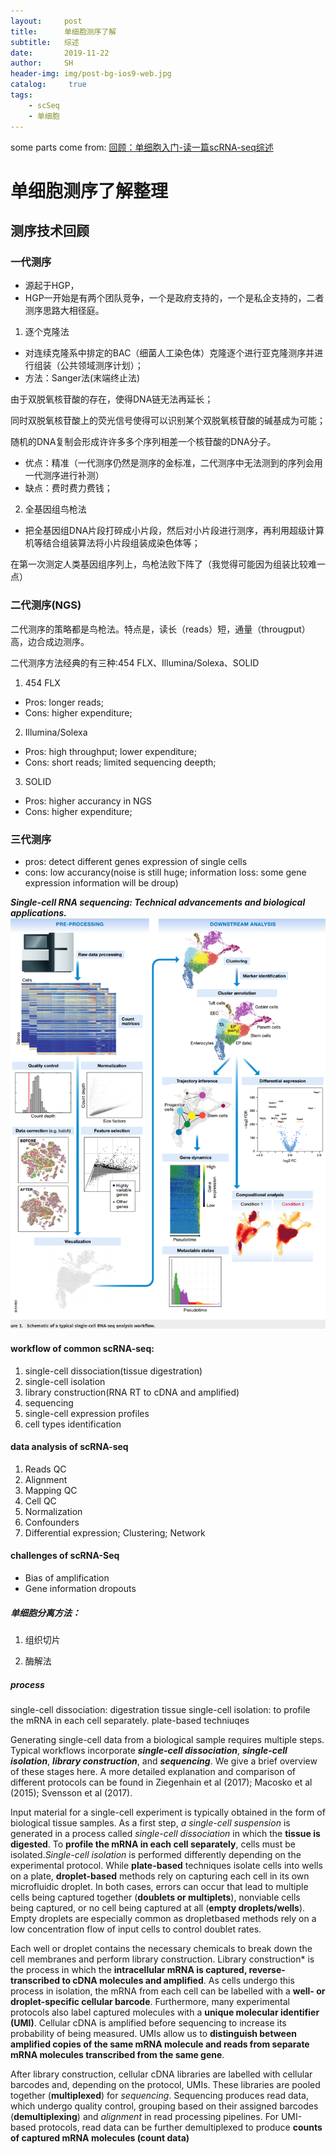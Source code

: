 ```yaml
---
layout:     post
title:      单细胞测序了解
subtitle:   综述
date:       2019-11-22
author:     SH
header-img: img/post-bg-ios9-web.jpg
catalog: 	 true
tags:
    - scSeq
    - 单细胞
---
```

some parts come from: [回顾：单细胞入门-读一篇scRNA-seq综述](https://mp.weixin.qq.com/s/fGvatRdd2GOzi_GbHBlkEw)
# 单细胞测序了解整理
## 测序技术回顾
### 一代测序
* 源起于HGP，
* HGP一开始是有两个团队竞争，一个是政府支持的，一个是私企支持的，二者测序思路大相径庭。
1. 逐个克隆法
* 对连续克隆系中排定的BAC（细菌人工染色体）克隆逐个进行亚克隆测序并进行组装（公共领域测序计划）；
* 方法：Sanger法(末端终止法)

由于双脱氧核苷酸的存在，使得DNA链无法再延长；

同时双脱氧核苷酸上的荧光信号使得可以识别某个双脱氧核苷酸的碱基成为可能；

随机的DNA复制会形成许许多多个序列相差一个核苷酸的DNA分子。
* 优点：精准（一代测序仍然是测序的金标准，二代测序中无法测到的序列会用一代测序进行补测）
* 缺点：费时费力费钱；

2. 全基因组鸟枪法
* 把全基因组DNA片段打碎成小片段，然后对小片段进行测序，再利用超级计算机等结合组装算法将小片段组装成染色体等；

在第一次测定人类基因组序列上，鸟枪法败下阵了（我觉得可能因为组装比较难一点）
### 二代测序(NGS)
二代测序的策略都是鸟枪法。特点是，读长（reads）短，通量（througput）高，边合成边测序。

二代测序方法经典的有三种:454 FLX、Illumina/Solexa、SOLID
1. 454 FLX
* Pros: longer reads;
* Cons: higher expenditure;
2. Illumina/Solexa
* Pros: high throughput; lower expenditure;
* Cons: short reads; limited sequencing deepth;
3. SOLID
* Pros: higher accurancy in NGS
* Cons: higher expenditure;

### 三代测序
* pros: detect different genes expression of single cells
* cons: low accurancy(noise is still huge; information loss: some gene expression information will be droup)

***Single-cell RNA sequencing: Technical advancements and biological applications.*** 
![data_analysisworkflow_of_scRNA-seq](/img/2019-11-25-single-cell-RNA-seq-analysis-workflow.png)
#### workflow of common scRNA-seq:
1. single-cell dissociation(tissue digestration)
2. single-cell isolation
3. library construction(RNA RT to cDNA and amplified)
4. sequencing
5. single-cell expression profiles
6. cell types identification
#### data analysis of scRNA-seq
1. Reads QC
2. Alignment
3. Mapping QC
4. Cell QC
5. Normalization
6. Confounders
7. Differential expression; Clustering; Network
#### challenges of scRNA-Seq
* Bias of amplification
* Gene information dropouts
##### 单细胞分离方法：
1. 组织切片

2. 酶解法
##### process
single-cell dissociation: digestration tissue
single-cell isolation: to profile the mRNA in each cell separately. plate-based techniuqes

Generating single-cell data from a biological sample requires multiple steps. Typical workflows incorporate ***single-cell dissociation***, ***single-cell isolation***, ***library construction***, and ***sequencing***. We give a brief overview of these stages here. A more detailed explanation and comparison of different protocols can be found in Ziegenhain et al (2017); Macosko et al (2015); Svensson et al (2017).

Input material for a single-cell experiment is typically obtained in the form of biological tissue samples. As a first step, *a single-cell suspension* is generated in a process called *single-cell dissociation* in which the **tissue is digested**.
To **profile the mRNA in each cell separately**, cells must be isolated.*Single-cell isolation* is performed differently depending on the experimental protocol. While **plate-based** techniques isolate cells into wells on a plate, **droplet-based** methods rely on capturing each cell in its own microfluidic droplet. In both cases, errors can occur that lead to multiple cells being captured together (**doublets or multiplets**), nonviable cells being captured, or no cell being captured at all (**empty droplets/wells**). Empty droplets are especially common as dropletbased methods rely on a low concentration flow of input cells to control doublet rates.

Each well or droplet contains the necessary chemicals to break down the cell membranes and perform library construction. Library construction* is the process in which the **intracellular mRNA is captured, reverse-transcribed to cDNA molecules and amplified**. As cells undergo this process in isolation, the mRNA from each cell can be labelled with a **well- or droplet-specific cellular barcode**. Furthermore, many experimental protocols also label captured molecules with a **unique molecular identifier (UMI)**. Cellular cDNA is amplified before sequencing to increase its probability of being measured. UMIs allow us to **distinguish between amplified copies of the same mRNA molecule and reads from separate mRNA molecules transcribed from the same gene**.

After library construction, cellular cDNA libraries are labelled with cellular barcodes and, depending on the protocol, UMIs. These libraries are pooled together (**multiplexed**) for *sequencing*. Sequencing produces read data, which undergo quality control, grouping based on their assigned barcodes (**demultiplexing**) and *alignment* in read processing pipelines. For UMI-based protocols, read data can be further demultiplexed to produce **counts of captured mRNA molecules (count data)**











